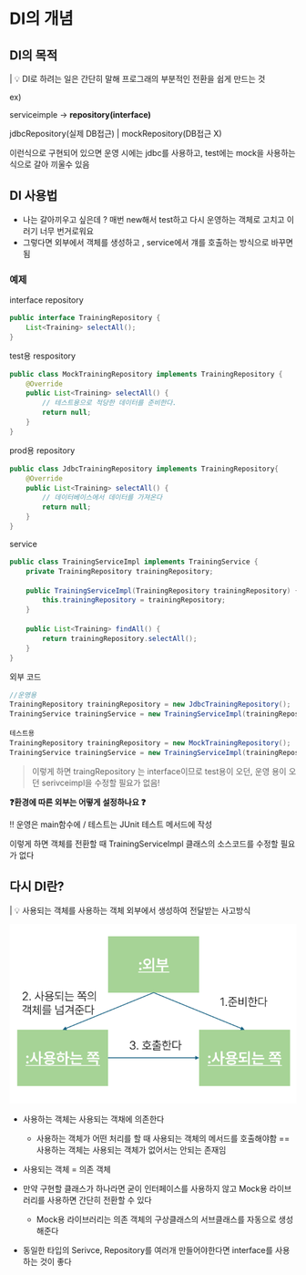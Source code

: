 # DI의 개념

## DI의 목적

| 💡 DI로 하려는 일은 간단히 말해 프로그래의 부분적인 전환을 쉽게 만드는 것

ex)

serviceimple → **repository(interface)**

jdbcRepository(실제 DB접근) | mockRepository(DB접근 X)

이런식으로 구현되어 있으면 운영 시에는 jdbc를 사용하고, test에는 mock을 사용하는 식으로 갈아 끼울수 있음

## DI 사용법

- 나는 갈아끼우고 싶은데 ? 매번 new해서 test하고 다시 운영하는 객체로 고치고 이러기 너무 번거로워요
- 그렇다면 외부에서 객체를 생성하고 , service에서 걔를 호출하는 방식으로 바꾸면 됨

### **예제**

interface repository

```java
public interface TrainingRepository {
    List<Training> selectAll();
}
```

test용 respository

```java
public class MockTrainingRepository implements TrainingRepository {
    @Override
    public List<Training> selectAll() {
        // 테스트용으로 적당한 데이터를 준비한다.
        return null;
    }
}
```

prod용 repository

```java
public class JdbcTrainingRepository implements TrainingRepository{
    @Override
    public List<Training> selectAll() {
        // 데이터베이스에서 데이터를 가져온다
        return null;
    }
}
```

service

```java
public class TrainingServiceImpl implements TrainingService {
    private TrainingRepository trainingRepository;

    public TrainingServiceImpl(TrainingRepository trainingRepository) {
        this.trainingRepository = trainingRepository;
    }
    
    public List<Training> findAll() {
        return trainingRepository.selectAll();
    }
}
```

외부 코드

```java
//운영용
TrainingRepository trainingRepository = new JdbcTrainingRepository();
TrainingService trainingService = new TrainingServiceImpl(trainingRepository);

테스트용
TrainingRepository trainingRepository = new MockTrainingRepository();
TrainingService trainingService = new TrainingServiceImpl(trainingRepository);
```

> 이렇게 하면 traingRepository 는 interface이므로 test용이 오던, 운영 용이 오던 serivceimpl을 수정할 필요가 없음!
>

**❓환경에 따른 외부는 어떻게 설정하나요 ❓**

‼️ 운영은 main함수에 / 테스트는 JUnit 테스트 메서드에 작성

이렇게 하면 객체를 전환할 때 TrainingServiceImpl 클래스의 소스코드를 수정할 필요가 없다

## 다시 DI란?

| 💡 사용되는 객체를 사용하는 객체 외부에서 생성하여 전달받는 사고방식


![img.png](img.png)

- 사용하는 객체는 사용되는 객채에 의존한다
    - 사용하는 객체가 어떤 처리를 할 때 사용되는 객체의 메서드를 호출해야함 == 사용하는 객체는 사용되는 객체가 없어서는 안되는 존재임
- 사용되는 객체 = 의존 객체

- 만약 구현할 클래스가 하나라면 굳이 인터페이스를 사용하지 않고 Mock용 라이브러리를 사용하면 간단히 전환할 수 있다
    - Mock용 라이브러리는 의존 객체의 구상클래스의 서브클래스를 자동으로 생성해준다
- 동일한 타입의 Serivce, Repository를 여러개 만들어야한다면 interface를 사용하는 것이 좋다